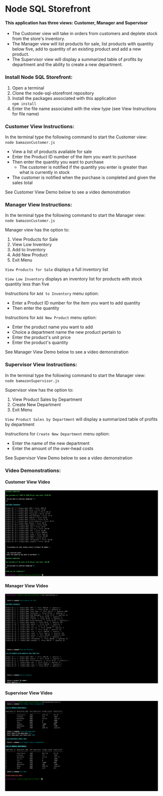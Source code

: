 # Node SQL Storefront
#### This application has three views: Customer, Manager and Supervisor
* The Customer view will take in orders from customers and deplete stock from the store's inventory.  
* The Manager view will list products for sale, list products with quantity below five, add to quantity of an existing product and add a new product.  
* The Supervisor view will display a summarized table of profits by department and the ability to create a new department.


### Install Node SQL Storefront: 
1. Open a terminal 
2. Clone the node-sql-storefront repository  
3. Install the packages associated with this application  
`npm install`  
4. Enter the file name associated with the view type (see View Instructions for file name)  

### Customer View Instructions:  
In the terminal type the following command to start the Customer view:  
`node bamazonCustomer.js`

- View a list of products available for sale
- Enter the Product ID number of the item you want to purchase
- Then enter the quantity you want to purchase
  - The customer is notified if the quantity you enter is greater than what is currently in stock
-  The customer is notified when the purchase is completed and given the sales total

See Customer View Demo below to see a video demonstration

### Manager View Instructions:  
In the terminal type the following command to start the Manager view:  
`node bamazonCustomer.js`

Manager view has the option to:
1. View Products for Sale
2. View Low Inventory
3. Add to Inventory 
4. Add New Product
5. Exit Menu

`View Products for Sale` displays a full inventory list  

`View Low Inventory` displays an inventory list for products with stock quantity less than five  

Instructions for `Add to Inventory` menu option:
- Enter a Product ID number for the item you want to add quantity
- Then enter the quantity 

Instructions for `Add New Product` menu option:
- Enter the product name you want to add
- Choice a department name the new product pertain to
- Enter the product's unit price
- Enter the product's quantity

See Manager View Demo below to see a video demonstration


### Supervisor View Instructions:  
In the terminal type the following command to start the Manager view:  
`node bamazonSupervisor.js` 

Supervisor view has the option to:
1. View Product Sales by Department 
2. Create New Department 
3. Exit Menu

`View Product Sales by Department` will display a summarized table of profits by department

Instructions for `Create New Department` menu option:
- Enter the name of the new department
- Enter the amount of the over-head costs

See Supervisor View Demo below to see a video demonstration


### Video Demonstrations:

#### Customer View Video
[![Watch the video](assets/ss-customer.png)](https://drive.google.com/open?id=1QujFkEQ8M6AHVEbMGcIs3CY8XZakUwHX)  

#### Manager View Video   
[![Watch the video](assets/ss-manager.png)](https://drive.google.com/open?id=117x7Qy52tWCNgD-Ad0FLbY5BWJNtO41U)  


#### Supervisor View Video  
[![Watch the video](assets/ss-supervisor.png)](https://drive.google.com/open?id=1nCOI1DEi_7lYrNlxcJfB3bG3_YnS0I8N)  
